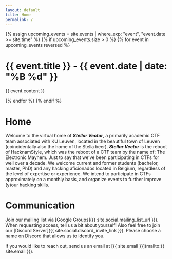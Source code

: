 ```yaml
---
layout: default
title: Home
permalink: /
---
```


{% assign upcoming_events = site.events | where_exp: "event", "event.date >= site.time" %}
{% if upcoming_events.size > 0 %}
{% for event in upcoming_events reversed %}

<div class="event">
    <h1>{{ event.title }} - {{ event.date | date: "%B %d" }}</h1>
    {{ event.content }}
</div>

{% endfor %}
{% endif %}

# Home

Welcome to the virtual home of ***Stellar Vector***, a primarily academic CTF team associated with KU Leuven, located in the beautiful town of Leuven (coincidentally also the home of the Stella beer).
***Stellar Vector*** is the reboot of HacknamStyle, which was the reboot of a CTF team by the name of: The Electronic Mayhem.
Just to say that we’ve been participating in CTFs for well over a decade.
We welcome current and former students (bachelor, master, PhD) and any hacking aficionados located in Belgium, regardless of the level of expertise or experience.
We intend to participate in CTFs approximately on a monthly basis, and organize events to further improve (y)our hacking skills.

# Communication

Join our mailing list via [Google Groups]({{ site.social.mailing_list_url }}). When requesting access, tell us a bit about yourself!
Also feel free to join our [Discord Server]({{ site.social.discord_invite_link }}). Please choose a name on Discord that allows us to identify you.

If you would like to reach out, send us an email at [{{ site.email }}](mailto:{{ site.email }}).
